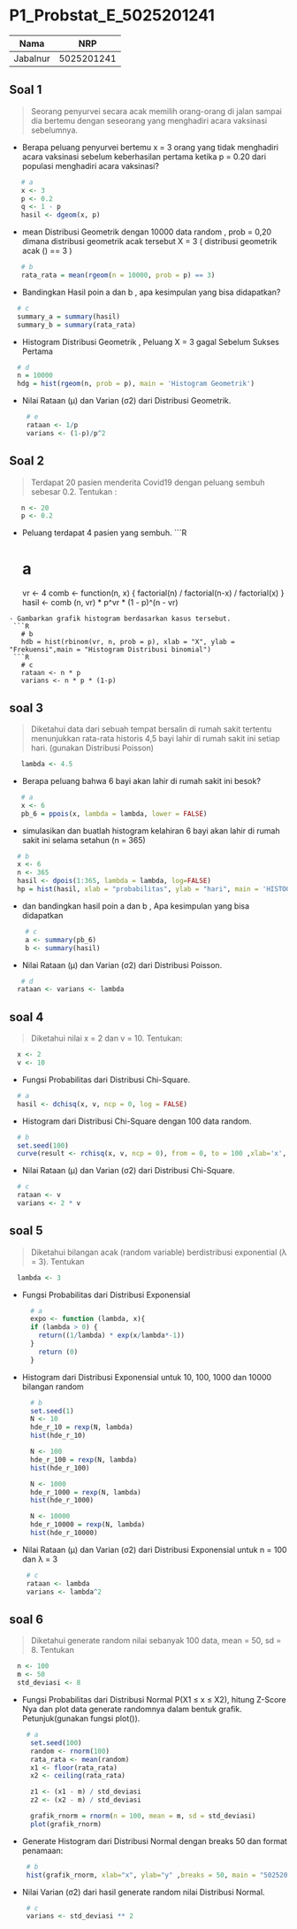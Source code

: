 # P1_Probstat_E_5025201241

| Nama                      | NRP        |
|---------------------------|------------|
| Jabalnur                  | 5025201241 |

## Soal 1
> Seorang penyurvei secara acak memilih orang-orang di jalan sampai dia bertemu dengan seseorang yang menghadiri acara vaksinasi sebelumnya.
 - Berapa peluang penyurvei bertemu x = 3 orang yang tidak menghadiri acara vaksinasi sebelum keberhasilan pertama ketika p = 0.20 dari populasi menghadiri acara vaksinasi?
 ```R
    # a
    x <- 3
    p <- 0.2    
    q <- 1 - p
    hasil <- dgeom(x, p)
 ```
 - mean Distribusi Geometrik dengan 10000 data random , prob = 0,20 dimana distribusi geometrik acak tersebut X = 3 ( distribusi geometrik acak () == 3 ) 
 ```R
    # b
    rata_rata = mean(rgeom(n = 10000, prob = p) == 3)
 ```
 - Bandingkan Hasil poin a dan b , apa kesimpulan yang bisa didapatkan?
  ```R
    # c
    summary_a = summary(hasil)
    summary_b = summary(rata_rata)
  ```
 - Histogram Distribusi Geometrik , Peluang X = 3 gagal Sebelum Sukses Pertama
  ```R
    # d 
    n = 10000
    hdg = hist(rgeom(n, prob = p), main = 'Histogram Geometrik')
  ```
 - Nilai Rataan (μ) dan Varian (σ2) dari Distribusi Geometrik.
   ```R
    # e
    rataan <- 1/p
    varians <- (1-p)/p^2
   ```
## Soal 2
  > Terdapat 20 pasien menderita Covid19 dengan peluang sembuh sebesar 0.2. Tentukan :
   ```R
      n <- 20  
      p <- 0.2
   ```
   - Peluang terdapat 4 pasien yang sembuh.
    ```R
      # a
      vr <- 4
      comb <- function(n, x) {
        factorial(n) / factorial(n-x) / factorial(x)
      }
      hasil <- comb (n, vr) * p^vr * (1 - p)^(n - vr)
   ```
   - Gambarkan grafik histogram berdasarkan kasus tersebut.
    ```R
      # b
      hdb = hist(rbinom(vr, n, prob = p), xlab = "X", ylab = "Frekuensi",main = "Histogram Distribusi binomial")
    ```R
      # c
      rataan <- n * p
      varians <- n * p * (1-p)
  ```   
## soal 3
  > Diketahui data dari sebuah tempat bersalin di rumah sakit tertentu menunjukkan rata-rata historis
  4,5 bayi lahir di rumah sakit ini setiap hari. (gunakan Distribusi Poisson)
  ```R
     lambda <- 4.5
  ```  
 - Berapa peluang bahwa 6 bayi akan lahir di rumah sakit ini besok?
  ```R
     # a
     x <- 6
     pb_6 = ppois(x, lambda = lambda, lower = FALSE)
  ```
 - simulasikan dan buatlah histogram kelahiran 6 bayi akan lahir di rumah sakit ini selama
setahun (n = 365)
  ```R
    # b
    x <- 6
    n <- 365
    hasil <- dpois(1:365, lambda = lambda, log=FALSE)
    hp = hist(hasil, xlab = "probabilitas", ylab = "hari", main = 'HISTOGRAM POISSON')
 ```
 - dan bandingkan hasil poin a dan b , Apa kesimpulan yang bisa didapatkan
 ```R
     # c
     a <- summary(pb_6)
     b <- summary(hasil)
 ```
 - Nilai Rataan (μ) dan Varian (σ2) dari Distribusi Poisson.
  ```R
     # d
    rataan <- varians <- lambda
 ```
 
## soal 4
> Diketahui nilai x = 2 dan v = 10. Tentukan:
  ```R
    x <- 2
    v <- 10
 ```
 - Fungsi Probabilitas dari Distribusi Chi-Square.
  ```R
    # a
    hasil <- dchisq(x, v, ncp = 0, log = FALSE)
 ```
 - Histogram dari Distribusi Chi-Square dengan 100 data random.
  ```R
    # b
    set.seed(100)
    curve(result <- rchisq(x, v, ncp = 0), from = 0, to = 100 ,xlab='x', ylab="v", main="HISTOGRAM POISSON")
 ```
 - Nilai Rataan (μ) dan Varian (σ2) dari Distribusi Chi-Square.
  ```R
    # c
    rataan <- v
    varians <- 2 * v
 ```
 
## soal 5
> Diketahui bilangan acak (random variable) berdistribusi exponential (λ = 3). Tentukan
  ```R
    lambda <- 3
  ```
  
- Fungsi Probabilitas dari Distribusi Exponensial

  ```R
    # a
    expo <- function (lambda, x){
    if (lambda > 0) {
      return((1/lambda) * exp(x/lambda*-1))
    }
      return (0)
    }
  ```
 
- Histogram dari Distribusi Exponensial untuk 10, 100, 1000 dan 10000 bilangan random
 
  ```R
    # b
    set.seed(1)
    N <- 10
    hde_r_10 = rexp(N, lambda)
    hist(hde_r_10)

    N <- 100
    hde_r_100 = rexp(N, lambda)
    hist(hde_r_100)

    N <- 1000
    hde_r_1000 = rexp(N, lambda)
    hist(hde_r_1000)

    N <- 10000
    hde_r_10000 = rexp(N, lambda)
    hist(hde_r_10000)
  ```
 
 - Nilai Rataan (μ) dan Varian (σ2) dari Distribusi Exponensial untuk n = 100 dan λ = 3
  
   ```R
    # c
    rataan <- lambda
    varians <- lambda^2
   ```
## soal 6
> Diketahui generate random nilai sebanyak 100 data, mean = 50, sd = 8. Tentukan
  
  ```R
    n <- 100
    m <- 50
    std_deviasi <- 8
  ```
- Fungsi Probabilitas dari Distribusi Normal P(X1 ≤ x ≤ X2), hitung Z-Score Nya dan plot
data generate randomnya dalam bentuk grafik. Petunjuk(gunakan fungsi plot()).
  
  ```R
   # a
    set.seed(100)
    random <- rnorm(100)
    rata_rata <- mean(random)
    x1 <- floor(rata_rata)
    x2 <- ceiling(rata_rata)

    z1 <- (x1 - m) / std_deviasi
    z2 <- (x2 - m) / std_deviasi

    grafik_rnorm = rnorm(n = 100, mean = m, sd = std_deviasi)
    plot(grafik_rnorm)
  ```

- Generate Histogram dari Distribusi Normal dengan breaks 50 dan format penamaan:
 
  ```R
   # b
   hist(grafik_rnorm, xlab="x", ylab="y" ,breaks = 50, main = "5025201241_Jabalnur_E_DNhistogram")
  ```
 
- Nilai Varian (σ2) dari hasil generate random nilai Distribusi Normal.
 
  ```R
   # c
   varians <- std_deviasi ** 2
  ```

